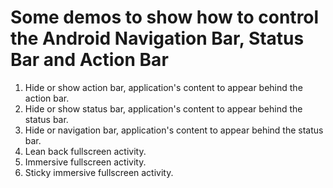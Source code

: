 # Some demos to show how to control the Android Navigation Bar, Status Bar and Action Bar
1. Hide or show action bar, application's content to appear behind the action bar.
2. Hide or show status bar, application's content to appear behind the status bar.
3. Hide or navigation bar, application's content to appear behind the status bar.
4. Lean back fullscreen activity.
5. Immersive fullscreen activity.
6. Sticky immersive fullscreen activity.
